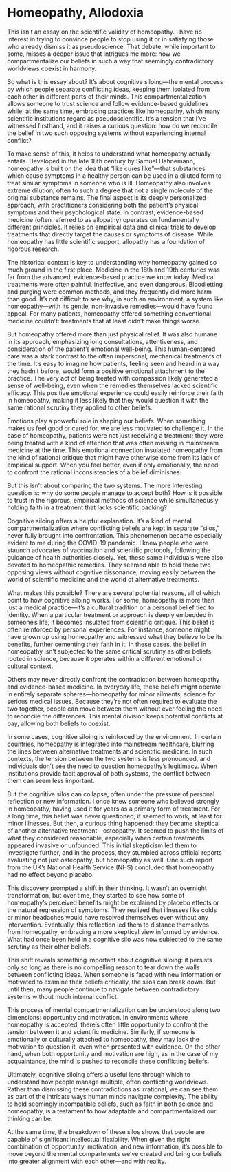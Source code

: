 # Homeopathy, Allodoxia

This isn’t an essay on the scientific validity of homeopathy. I have no interest in trying to convince people to stop using it or in satisfying those who already dismiss it as pseudoscience. That debate, while important to some, misses a deeper issue that intrigues me more: how we compartmentalize our beliefs in such a way that seemingly contradictory worldviews coexist in harmony.

So what is this essay about? It’s about cognitive siloing—the mental process by which people separate conflicting ideas, keeping them isolated from each other in different parts of their minds. This compartmentalization allows someone to trust science and follow evidence-based guidelines while, at the same time, embracing practices like homeopathy, which many scientific institutions regard as pseudoscientific. It’s a tension that I’ve witnessed firsthand, and it raises a curious question: how do we reconcile the belief in two such opposing systems without experiencing internal conflict?

To make sense of this, it helps to understand what homeopathy actually entails. Developed in the late 18th century by Samuel Hahnemann, homeopathy is built on the idea that “like cures like”—that substances which cause symptoms in a healthy person can be used in a diluted form to treat similar symptoms in someone who is ill. Homeopathy also involves extreme dilution, often to such a degree that not a single molecule of the original substance remains. The final aspect is its deeply personalized approach, with practitioners considering both the patient’s physical symptoms and their psychological state. In contrast, evidence-based medicine (often referred to as allopathy) operates on fundamentally different principles. It relies on empirical data and clinical trials to develop treatments that directly target the causes or symptoms of disease. While homeopathy has little scientific support, allopathy has a foundation of rigorous research.

The historical context is key to understanding why homeopathy gained so much ground in the first place. Medicine in the 18th and 19th centuries was far from the advanced, evidence-based practice we know today. Medical treatments were often painful, ineffective, and even dangerous. Bloodletting and purging were common methods, and they frequently did more harm than good. It’s not difficult to see why, in such an environment, a system like homeopathy—with its gentle, non-invasive remedies—would have found appeal. For many patients, homeopathy offered something conventional medicine couldn’t: treatments that at least didn’t make things worse.

But homeopathy offered more than just physical relief. It was also humane in its approach, emphasizing long consultations, attentiveness, and consideration of the patient’s emotional well-being. This human-centered care was a stark contrast to the often impersonal, mechanical treatments of the time. It’s easy to imagine how patients, feeling seen and heard in a way they hadn’t before, would form a positive emotional attachment to the practice. The very act of being treated with compassion likely generated a sense of well-being, even when the remedies themselves lacked scientific efficacy. This positive emotional experience could easily reinforce their faith in homeopathy, making it less likely that they would question it with the same rational scrutiny they applied to other beliefs.

Emotions play a powerful role in shaping our beliefs. When something makes us feel good or cared for, we are less motivated to challenge it. In the case of homeopathy, patients were not just receiving a treatment; they were being treated with a kind of attention that was often missing in mainstream medicine at the time. This emotional connection insulated homeopathy from the kind of rational critique that might have otherwise come from its lack of empirical support. When you feel better, even if only emotionally, the need to confront the rational inconsistencies of a belief diminishes.

But this isn’t about comparing the two systems. The more interesting question is: why do some people manage to accept both? How is it possible to trust in the rigorous, empirical methods of science while simultaneously holding faith in a treatment that lacks scientific backing?

Cognitive siloing offers a helpful explanation. It’s a kind of mental compartmentalization where conflicting beliefs are kept in separate “silos,” never fully brought into confrontation. This phenomenon became especially evident to me during the COVID-19 pandemic. I knew people who were staunch advocates of vaccination and scientific protocols, following the guidance of health authorities closely. Yet, these same individuals were also devoted to homeopathic remedies. They seemed able to hold these two opposing views without cognitive dissonance, moving easily between the world of scientific medicine and the world of alternative treatments.

What makes this possible? There are several potential reasons, all of which point to how cognitive siloing works. For some, homeopathy is more than just a medical practice—it’s a cultural tradition or a personal belief tied to identity. When a particular treatment or approach is deeply embedded in someone’s life, it becomes insulated from scientific critique. This belief is often reinforced by personal experiences. For instance, someone might have grown up using homeopathy and witnessed what they believe to be its benefits, further cementing their faith in it. In these cases, the belief in homeopathy isn’t subjected to the same critical scrutiny as other beliefs rooted in science, because it operates within a different emotional or cultural context.

Others may never directly confront the contradiction between homeopathy and evidence-based medicine. In everyday life, these beliefs might operate in entirely separate spheres—homeopathy for minor ailments, science for serious medical issues. Because they’re not often required to evaluate the two together, people can move between them without ever feeling the need to reconcile the differences. This mental division keeps potential conflicts at bay, allowing both beliefs to coexist.

In some cases, cognitive siloing is reinforced by the environment. In certain countries, homeopathy is integrated into mainstream healthcare, blurring the lines between alternative treatments and scientific medicine. In such contexts, the tension between the two systems is less pronounced, and individuals don’t see the need to question homeopathy’s legitimacy. When institutions provide tacit approval of both systems, the conflict between them can seem less important.

But the cognitive silos can collapse, often under the pressure of personal reflection or new information. I once knew someone who believed strongly in homeopathy, having used it for years as a primary form of treatment. For a long time, this belief was never questioned; it seemed to work, at least for minor illnesses. But then, a curious thing happened: they became skeptical of another alternative treatment—osteopathy. It seemed to push the limits of what they considered reasonable, especially when certain treatments appeared invasive or unfounded. This initial skepticism led them to investigate further, and in the process, they stumbled across official reports evaluating not just osteopathy, but homeopathy as well. One such report from the UK’s National Health Service (NHS) concluded that homeopathy had no effect beyond placebo.

This discovery prompted a shift in their thinking. It wasn’t an overnight transformation, but over time, they started to see how some of homeopathy’s perceived benefits might be explained by placebo effects or the natural regression of symptoms. They realized that illnesses like colds or minor headaches would have resolved themselves even without any intervention. Eventually, this reflection led them to distance themselves from homeopathy, embracing a more skeptical view informed by evidence. What had once been held in a cognitive silo was now subjected to the same scrutiny as their other beliefs.

This shift reveals something important about cognitive siloing: it persists only so long as there is no compelling reason to tear down the walls between conflicting ideas. When someone is faced with new information or motivated to examine their beliefs critically, the silos can break down. But until then, many people continue to navigate between contradictory systems without much internal conflict.

This process of mental compartmentalization can be understood along two dimensions: opportunity and motivation. In environments where homeopathy is accepted, there’s often little opportunity to confront the tension between it and scientific medicine. Similarly, if someone is emotionally or culturally attached to homeopathy, they may lack the motivation to question it, even when presented with evidence. On the other hand, when both opportunity and motivation are high, as in the case of my acquaintance, the mind is pushed to reconcile these conflicting beliefs.

Ultimately, cognitive siloing offers a useful lens through which to understand how people manage multiple, often conflicting worldviews. Rather than dismissing these contradictions as irrational, we can see them as part of the intricate ways human minds navigate complexity. The ability to hold seemingly incompatible beliefs, such as faith in both science and homeopathy, is a testament to how adaptable and compartmentalized our thinking can be.

At the same time, the breakdown of these silos shows that people are capable of significant intellectual flexibility. When given the right combination of opportunity, motivation, and new information, it’s possible to move beyond the mental compartments we’ve created and bring our beliefs into greater alignment with each other—and with reality.
 






